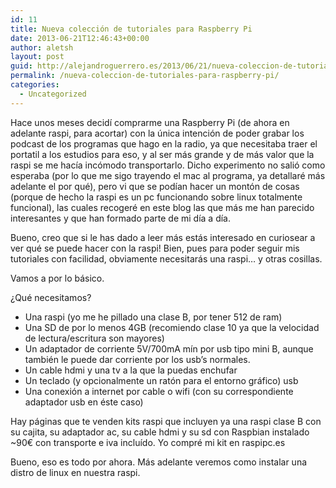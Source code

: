 ```yaml
---
id: 11
title: Nueva colección de tutoriales para Raspberry Pi
date: 2013-06-21T12:46:43+00:00
author: aletsh
layout: post
guid: http://alejandroguerrero.es/2013/06/21/nueva-coleccion-de-tutoriales-para-raspberry-pi/
permalink: /nueva-coleccion-de-tutoriales-para-raspberry-pi/
categories:
  - Uncategorized
---
```

Hace unos meses decidí comprarme una Raspberry Pi (de ahora en adelante raspi, para acortar) con la única intención de poder grabar los podcast de los programas que hago en la radio, ya que necesitaba traer el portatil a los estudios para eso, y al ser más grande y de más valor que la raspi se me hacía incómodo transportarlo. Dicho experimento no salió como esperaba (por lo que me sigo trayendo el mac al programa, ya detallaré más adelante el por qué), pero vi que se podían hacer un montón de cosas (porque de hecho la raspi es un pc funcionando sobre linux totalmente funcional), las cuales recogeré en este blog las que más me han parecido interesantes y que han formado parte de mi día a día.

Bueno, creo que si le has dado a leer más estás interesado en curiosear a ver qué se puede hacer con la raspi! Bien, pues para poder seguir mis tutoriales con facilidad, obviamente necesitarás una raspi… y otras cosillas.

Vamos a por lo básico.

¿Qué necesitamos?

  * Una raspi (yo me he pillado una clase B, por tener 512 de ram)
  * Una SD de por lo menos 4GB (recomiendo clase 10 ya que la velocidad de lectura/escritura son mayores)
  * Un adaptador de corriente 5V/700mA mín por usb tipo mini B, aunque también le puede dar corriente por los usb’s normales.
  * Un cable hdmi y una tv a la que la puedas enchufar
  * Un teclado (y opcionalmente un ratón para el entorno gráfico) usb
  * Una conexión a internet por cable o wifi (con su correspondiente adaptador usb en éste caso)

Hay páginas que te venden kits raspi que incluyen ya una raspi clase B con su cajita, su adaptador ac, su cable hdmi y su sd con Raspbian instalado ~90€ con transporte e iva incluído. Yo compré mi kit en raspipc.es

Bueno, eso es todo por ahora. Más adelante veremos como instalar una distro de linux en nuestra raspi.</p>